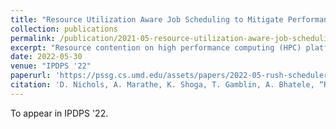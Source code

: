 ```yaml
---
title: "Resource Utilization Aware Job Scheduling to Mitigate Performance Variability"
collection: publications
permalink: /publication/2021-05-resource-utilization-aware-job-scheduling
excerpt: "Resource contention on high performance computing (HPC) platforms can lead to significant variation in application performance. Large variations in run-times can lead to less efficient use of system resources as many jobs experience contention on shared resources. It can also lead to users over-estimating their job's expected run-time, which degrades the efficiency of the system scheduler. Mitigating significant performance variation on HPC platforms enables more efficient use of their resources. In this paper, we present a pipeline for collecting and analyzing system and application performance data for jobs submitted over long periods of time. We use a set of machine learning (ML) models trained on this data to classify performance variation using current system counters. Additionally, we present a new resource-aware job scheduling algorithm that utilizes the ML pipeline and current system state to mitigate job variation. We evaluate our pipeline, ML models, and scheduler using various proxy applications and an actual implementation of the scheduler on an Infiniband-based fat-tree cluster."
date: 2022-05-30
venue: "IPDPS '22"
paperurl: 'https://pssg.cs.umd.edu/assets/papers/2022-05-rush-scheduler.pdf'
citation: 'D. Nichols, A. Marathe, K. Shoga, T. Gamblin, A. Bhatele, “Resource Utilization Aware Job Scheduling to Mitigate Performance Variability”, International Parallel & Distributed Processing Symposium (IPDPS). 2022.'
---
```


To appear in IPDPS '22.

